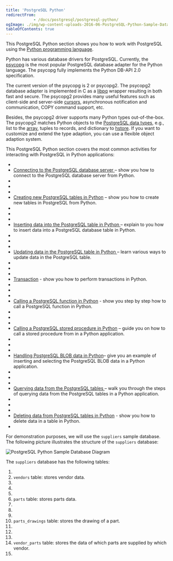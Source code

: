 ```yaml
---
title: 'PostgreSQL Python'
redirectFrom: 
            - /docs/postgresql/postgresql-python/
ogImage: ./img/wp-content-uploads-2016-06-PostgreSQL-Python-Sample-Database-Diagram.png
tableOfContents: true
---
```



This PostgreSQL Python section shows you how to work with PostgreSQL using the [Python programming language](https://www.pythontutorial.net/).





Python has various database drivers for PostgreSQL. Currently, the [psycopg](http://initd.org/psycopg/) is the most popular PostgreSQL database adapter for the Python language. The psycopg fully implements the Python DB-API 2.0 specification.





The current version of the psycopg is 2 or psycopg2. The psycopg2 database adapter is implemented in C as a [libpq](https://www.postgresql.org/docs/9.0/static/libpq.html) wrapper resulting in both fast and secure. The psycopg2 provides many useful features such as client-side and server-side [cursors](https://www.postgresqltutorial.com/postgresql-plpgsql/plpgsql-cursor/), asynchronous notification and communication, COPY command support, etc.





Besides, the psycopg2 driver supports many Python types out-of-the-box. The psycopg2 matches Python objects to the [PostgreSQL data types](/docs/postgresql/postgresql-data-types/), e.g., list to the [array](https://www.postgresqltutorial.com/postgresql-tutorial/postgresql-array/), tuples to records, and dictionary to [hstore](https://www.postgresqltutorial.com/postgresql-tutorial/postgresql-hstore). If you want to customize and extend the type adaption, you can use a flexible object adaption system.





This PostgreSQL Python section covers the most common activities for interacting with PostgreSQL in Python applications:





- 
- [Connecting to the PostgreSQL database server ](https://www.postgresqltutorial.com/postgresql-python/connect/)– show you how to connect to the PostgreSQL database server from Python.
- 
-
- 
- [Creating new PostgreSQL tables in Python](https://www.postgresqltutorial.com/postgresql-python/create-tables/) – show you how to create new tables in PostgreSQL from Python.
- 
-
- 
- [Inserting data into the PostgreSQL table in Python ](https://www.postgresqltutorial.com/postgresql-python/insert/)– explain to you how to insert data into a PostgreSQL database table in Python.
- 
-
- 
- [Updating data in the PostgreSQL table in Python ](https://www.postgresqltutorial.com/postgresql-python/update/)– learn various ways to update data in the PostgreSQL table.
- 
-
- 
- [Transaction](https://www.postgresqltutorial.com/postgresql-python/transaction/) - show you how to perform transactions in Python.
- 
-
- 
- [Calling a PostgreSQL function in Python](https://www.postgresqltutorial.com/postgresql-python/postgresql-python-call-postgresql-functions/) - show you step by step how to call a PostgreSQL function in Python.
- 
-
- 
- [Calling a PostgreSQL stored procedure in Python](https://www.postgresqltutorial.com/postgresql-python/call-stored-procedures/) – guide you on how to call a stored procedure from in a Python application.
- 
-
- 
- [Handling PostgreSQL BLOB data in Python](https://www.postgresqltutorial.com/postgresql-python/blob/)– give you an example of inserting and selecting the PostgreSQL BLOB data in a Python application.
- 
-
- 
- [Querying data from the PostgreSQL tables ](https://www.postgresqltutorial.com/postgresql-python/query/)– walk you through the steps of querying data from the PostgreSQL tables in a Python application.
- 
-
- 
- [Deleting data from PostgreSQL tables in Python](https://www.postgresqltutorial.com/postgresql-python/delete/) - show you how to delete data in a table in Python.
- 





For demonstration purposes, we will use the `suppliers` sample database. The following picture illustrates the structure of the `suppliers` database:





![PostgreSQL Python Sample Database Diagram](./img/wp-content-uploads-2016-06-PostgreSQL-Python-Sample-Database-Diagram.png)





The `suppliers` database has the following tables:





1. 
2. `vendors` table: stores vendor data.
3. 
4.
5. 
6. `parts` table: stores parts data.
7. 
8.
9. 
10. `parts_drawings` table: stores the drawing of a part.
11. 
12.
13. 
14. `vendor_parts` table: stores the data of which parts are supplied by which vendor.
15. 


